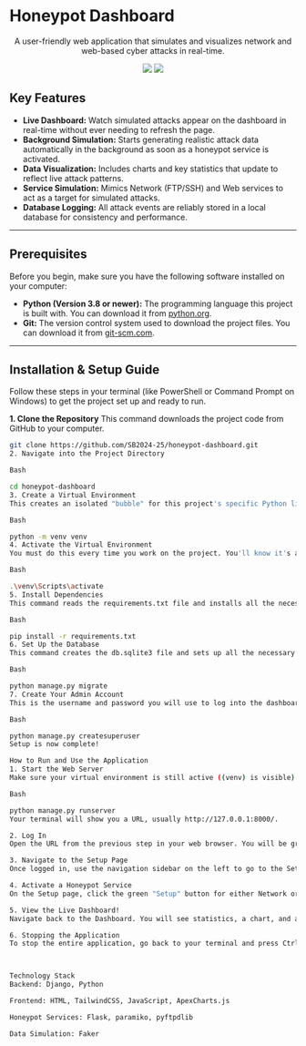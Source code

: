 # Honeypot Dashboard

<div align="center">
  <p>A user-friendly web application that simulates and visualizes network and web-based cyber attacks in real-time.</p>
  <img src="https://forthebadge.com/images/badges/made-with-python.svg">
  <img src="https://forthebadge.com/images/badges/built-with-love.svg">
</div>

## Key Features

-   **Live Dashboard:** Watch simulated attacks appear on the dashboard in real-time without ever needing to refresh the page.
-   **Background Simulation:** Starts generating realistic attack data automatically in the background as soon as a honeypot service is activated.
-   **Data Visualization:** Includes charts and key statistics that update to reflect live attack patterns.
-   **Service Simulation:** Mimics Network (FTP/SSH) and Web services to act as a target for simulated attacks.
-   **Database Logging:** All attack events are reliably stored in a local database for consistency and performance.

---

## Prerequisites

Before you begin, make sure you have the following software installed on your computer:

-   **Python (Version 3.8 or newer):** The programming language this project is built with. You can download it from [python.org](https://www.python.org/downloads/).
-   **Git:** The version control system used to download the project files. You can download it from [git-scm.com](https://git-scm.com/downloads/).

---

## Installation & Setup Guide

Follow these steps in your terminal (like PowerShell or Command Prompt on Windows) to get the project set up and ready to run.

**1. Clone the Repository**
This command downloads the project code from GitHub to your computer.
```bash
git clone https://github.com/SB2024-25/honeypot-dashboard.git
2. Navigate into the Project Directory

Bash

cd honeypot-dashboard
3. Create a Virtual Environment
This creates an isolated "bubble" for this project's specific Python libraries so they don't interfere with other projects.

Bash

python -m venv venv
4. Activate the Virtual Environment
You must do this every time you work on the project. You'll know it's active when you see (venv) at the beginning of your terminal prompt.

Bash

.\venv\Scripts\activate
5. Install Dependencies
This command reads the requirements.txt file and installs all the necessary Python libraries into your virtual environment.

Bash

pip install -r requirements.txt
6. Set Up the Database
This command creates the db.sqlite3 file and sets up all the necessary tables.

Bash

python manage.py migrate
7. Create Your Admin Account
This is the username and password you will use to log into the dashboard. Follow the prompts to create your account.

Bash

python manage.py createsuperuser
Setup is now complete!

How to Run and Use the Application
1. Start the Web Server
Make sure your virtual environment is still active ((venv) is visible). Run this command to start the main Django application.

Bash

python manage.py runserver
Your terminal will show you a URL, usually http://127.0.0.1:8000/.

2. Log In
Open the URL from the previous step in your web browser. You will be greeted with a login page. Use the admin account you created during setup to log in.

3. Navigate to the Setup Page
Once logged in, use the navigation sidebar on the left to go to the Setup page.

4. Activate a Honeypot Service
On the Setup page, click the green "Setup" button for either Network or Website. This will start the honeypot service and, in the background, begin generating simulated attack data.

5. View the Live Dashboard!
Navigate back to the Dashboard. You will see statistics, a chart, and a table. Watch the "Recent Activity" table – new attacks will appear at the top automatically every few seconds!

6. Stopping the Application
To stop the entire application, go back to your terminal and press Ctrl + C.



Technology Stack
Backend: Django, Python

Frontend: HTML, TailwindCSS, JavaScript, ApexCharts.js

Honeypot Services: Flask, paramiko, pyftpdlib

Data Simulation: Faker
